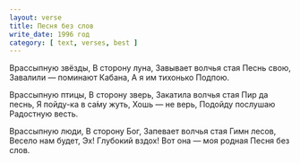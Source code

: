 ```yaml
---
layout: verse
title: Песня без слов
write_date: 1996 год
category: [ text, verses, best ]
---
```

Врассыпную звёзды,
В сторону луна,
Завывает волчья стая
Песнь свою,
Завалили — поминают
Кабана,
А я им тихонько
Подпою.

Врассыпную птицы,
В сторону зверь,
Закатила волчья стая
Пир да песнь,
Я пойду-ка в са́му жуть,
Хошь — не верь,
Подойду послушаю
Радостную весть.

Врассыпную люди,
В сторону Бог,
Запевает волчья стая
Гимн лесов,
Весело нам будет,
Эх! Глубокий вздох!
Вот она — моя родная
Песня без слов.
